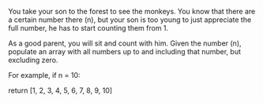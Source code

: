 You take your son to the forest to see the monkeys. You know that there are a certain number there (n), but your son is too young to just appreciate the full number, he has to start counting them from 1.

As a good parent, you will sit and count with him. Given the number (n), populate an array with all numbers up to and including that number, but excluding zero.

For example, if n = 10:

return [1, 2, 3, 4, 5, 6, 7, 8, 9, 10]
